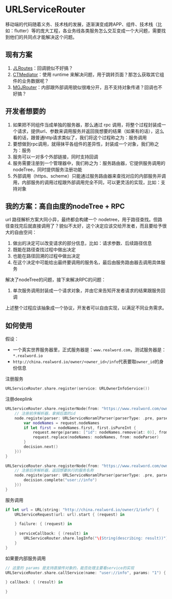 # URLServiceRouter

移动端的代码随着义务、技术栈的发展，逐渐演变成跨APP、组件、技术栈（比如：flutter）等的庞大工程，各业务线各类服务怎么交互变成一个大问题，需要找到他们的共同点才能解决这个问题。

## 现有方案

1. [JLRoutes](https://github.com/joeldev/JLRoutes)：回调貌似不好搞？
1. [CTMediator](https://github.com/casatwy/CTMediator)：使用 runtime 来解决问题，用于跳转页面？那怎么获取其它组件的业务数据呢？
2. [MGJRouter](https://github.com/meili/MGJRouter)：内部跟外部调用貌似很难分开，且不支持对象传递？回调也不好搞？

## 开发者想要的

1. 如果把不同组件当成单独的服务器，那么通过 rpc 调用，将整个过程封装成一个请求，提供url、参数来调用服务并返回我想要的结果（如果有的话），这么看的话，跟普通http请求类似了，我们将这个过程称之为：服务调用
2. 要想做到rpc调用，就得抹平各组件的差异性，封装成一个对象，我们称之为：服务
3. 服务可以一对多个外部链接，同时支持回调
4. 服务需要注册到一个管理器中，我们称之为：服务路由器，它提供服务调用的nodeTree，同时提供服务注册功能
5. 外部调用（https、scheme）只能通过服务路由器来查找对应的内部服务并调用，内部服务的调用过程跟外部调用完全不同，可以更灵活的实现，比如：支持对象

## 我的方案：高自由度的nodeTree + RPC

url 路径解析方案大同小异，最终都会构建一个 nodetree，用于路径查找。但路径查找完后就直接调用了？貌似不太好，这个决定应该交给开发者，而且要给予很大的自由空间：

1. 做出的决定可以改变请求的部分信息，比如：请求参数、后续路径信息
2. 既能在路径查找过程中做出决定
3. 也能在路径回溯的过程中做出决定
4. 在这个决定中可能给出最终要调用的服务名，最后由服务路由器去调用具体服务

解决了nodeTree的问题，接下来解决RPC的问题：

1. 单次服务调用封装成一个请求对象，并由它来告知开发者请求的结果跟服务回调

上述整个过程应该抽象成一个协议，开发者可以自由实现，以满足不同业务需求。

## 如何使用

假设：

- 一个真实世界服务器里，正式服务器是：`www.realword.com`，测试服务器是：`*.realword.io`
- `http://china.realword.io/owner/<owner_id>/info`代表要取`owner_id`的身份信息

注册服务

```swift
URLServiceRouter.share.register(service: URLOwnerInfoService())
```

注册deeplink

```swift
URLServiceRouter.share.registerNode(from: "https://www.realword.com/owner/") { (node) in
	// 注册前序解析器，拿掉后面的id
	node.registe(parser: URLServiceNoramlParser(parserType: .pre, parseBlock: { (nodeParser, request, currentNode, decision) in
		var nodeNames = request.nodeNames
		if let first = nodeNames.first, first.isPureInt {
			request.merge(params: ["id": nodeNames.remove(at: 0)], from: nodeParser)
			request.replace(nodeNames: nodeNames, from: nodeParser)
		}
		decision.next()
	}))
}
        
URLServiceRouter.share.registerNode(from: "https://www.realword.com/owner/info") { (node) in
	// 注册后序解析器，返回想要执行的服务名称
	node.registe(parser: URLServiceNoramlParser(parserType: .pre, parseBlock: { (nodeParser, request, currentNode, decision) in
		decision.complete("user://info")
	}))
}
```

服务调用

```swift
if let url = URL(string: "http://china.realword.io/owner/1/info") {
	URLServiceRequest(url: url).start { (request) in
                
	} failure: { (request) in
                
	} serviceCallback: { (result) in
		URLServiceRouter.share.logInfo("\(String(describing: result))")
	}
}
```

如果要内部服务调用

```swift
// 这里的 params 是支持直接传对象的，能否处理主要看service的实现
URLServiceRouter.share.callService(name: "user://info", params: "1") { (service, error) in
            
} callback: { (result) in
            
}
```